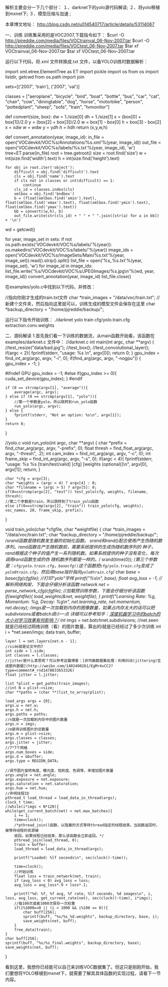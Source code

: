 解析主要会分一下几个部分：
１、darknet下的yolo源代码解读;
２、将yolo移植到mxnet下;
３、模型压缩与加速 ;

本章博文地址：
http://blog.csdn.net/u014540717/article/details/53114067

一、训练
训练集采用的是VOC2007,下载指令如下：
$curl -O http://pjreddie.com/media/files/VOCtrainval_06-Nov-2007.tar
$curl -O http://pjreddie.com/media/files/VOCtest_06-Nov-2007.tar
$tar xf VOCtrainval_06-Nov-2007.tar
$tar xf VOCtest_06-Nov-2007.tar

运行以下代码，将.xml 文件转换成.txt 文件，以备YOLO训练时数据解析：

import xml.etree.ElementTree as ET
import pickle
import os
from os import listdir, getcwd
from os.path import join

sets=[('2007', 'train'), ('2007', 'val')]

classes = ["aeroplane", "bicycle", "bird", "boat", "bottle", "bus", "car", "cat", "chair", "cow", "diningtable", "dog", "horse", "motorbike", "person", "pottedplant", "sheep", "sofa", "train", "tvmonitor"]


def convert(size, box):
    dw = 1./size[0]
    dh = 1./size[1]
    x = (box[0] + box[1])/2.0
    y = (box[2] + box[3])/2.0
    w = box[1] - box[0]
    h = box[3] - box[2]
    x = x*dw
    w = w*dw
    y = y*dh
    h = h*dh
    return (x,y,w,h)

def convert_annotation(year, image_id):
    in_file = open('VOCdevkit/VOC%s/Annotations/%s.xml'%(year, image_id))
    out_file = open('VOCdevkit/VOC%s/labels/%s.txt'%(year, image_id), 'w')
    tree=ET.parse(in_file)
    root = tree.getroot()
    size = root.find('size')
    w = int(size.find('width').text)
    h = int(size.find('height').text)

    for obj in root.iter('object'):
        difficult = obj.find('difficult').text
        cls = obj.find('name').text
        if cls not in classes or int(difficult) == 1:
            continue
        cls_id = classes.index(cls)
        xmlbox = obj.find('bndbox')
        b = (float(xmlbox.find('xmin').text), float(xmlbox.find('xmax').text), float(xmlbox.find('ymin').text), float(xmlbox.find('ymax').text))
        bb = convert((w,h), b)
        out_file.write(str(cls_id) + " " + " ".join([str(a) for a in bb]) + '\n')

wd = getcwd()

for year, image_set in sets:
    if not os.path.exists('VOCdevkit/VOC%s/labels/'%(year)):
        os.makedirs('VOCdevkit/VOC%s/labels/'%(year))
    image_ids = open('VOCdevkit/VOC%s/ImageSets/Main/%s.txt'%(year, image_set)).read().strip().split()
    list_file = open('%s_%s.txt'%(year, image_set), 'w')
    for image_id in image_ids:
        list_file.write('%s/VOCdevkit/VOC%s/JPEGImages/%s.jpg\n'%(wd, year, image_id))
        convert_annotation(year, image_id)
    list_file.close()
	
	
在examples/yolo.c中找到以下代码，并修改：
	
//指向你刚才生成的train.txt文件
char *train_images = "/data/voc/train.txt";
//新建个文件夹，然后指向这里就可以，训练生成的模型文件会保存在这里
char *backup_directory = "/home/pjreddie/backup/";

运行以下指令开始训练：
./darknet yolo train cfg/yolo.train.cfg extraction.conv.weights
	
二、源码解读
1.首先我们看一下训练的数据流，从main函数开始看，该函数在examples/darknet.c 文件中：
//darknet.c
int main(int argc, char **argv)
{
    //test_resize("data/bad.jpg");
    //test_box();
    //test_convolutional_layer();
    if(argc < 2){
        fprintf(stderr, "usage: %s <function>\n", argv[0]);
        return 0;
    }
    gpu_index = find_int_arg(argc, argv, "-i", 0);
    if(find_arg(argc, argv, "-nogpu")) {
        gpu_index = -1;
    }

#ifndef GPU
    gpu_index = -1;
#else
    if(gpu_index >= 0){
        cuda_set_device(gpu_index);
    }
#endif

    if (0 == strcmp(argv[1], "average")){
        average(argc, argv);
    } else if (0 == strcmp(argv[1], "yolo")){
        //第一个参数是yolo，所以跳转到run_yolo函数
        run_yolo(argc, argv);
    } else {
        fprintf(stderr, "Not an option: %s\n", argv[1]);
    }
    return 0;
}	
	
//yolo.c
void run_yolo(int argc, char **argv)
{
    char *prefix = find_char_arg(argc, argv, "-prefix", 0);
    float thresh = find_float_arg(argc, argv, "-thresh", .2);
    int cam_index = find_int_arg(argc, argv, "-c", 0);
    int frame_skip = find_int_arg(argc, argv, "-s", 0);
    if(argc < 4){
        fprintf(stderr, "usage: %s %s [train/test/valid] [cfg] [weights (optional)]\n", argv[0], argv[1]);
        return;
    }

    char *cfg = argv[3];
    char *weights = (argc > 4) ? argv[4] : 0;
    char *filename = (argc > 5) ? argv[5]: 0;
    if(0==strcmp(argv[2], "test")) test_yolo(cfg, weights, filename, thresh);
    //第二个参数是train，所以跳转到了train_yolo函数
    else if(0==strcmp(argv[2], "train")) train_yolo(cfg, weights);
    voc_names, 20, frame_skip, prefix);
}


void train_yolo(char *cfgfile, char *weightfile)
{
    char *train_images = "/data/voc/train.txt";
    char *backup_directory = "/home/pjreddie/backup/";
    /*srand函数是随机数发生器的初始化函数。
    srand和rand()配合使用产生伪随机数序列。rand函数在产生随机数前，需要系统提供的生成伪随机数序列的
    种子，rand根据这个种子的值产生一系列随机数。如果系统提供的种子没有变化，每次调用rand函数生成的伪
    随机数序列都是一样的。*/
    srand(time(0));
    /*第三个参数是：`cfg/yolo.train.cfg`，`basecfg()`这个函数把`cfg/yolo.train.cfg`变成了
    `yolo0train.cfg`，然后用base指针指向`yolo0train.cfg`*/
    char *base = basecfg(cfgfile);
    //打印"yolo"字样
    printf("%s\n", base);
    float avg_loss = -1;
    //解析网络构架，下面会仔细分析该函数
    network net = parse_network_cfg(cfgfile);
    //加载预训练参数，下面会仔细分析该函数
    if(weightfile){
        load_weights(&net, weightfile);
    }
    printf("Learning Rate: %g, Momentum: %g, Decay: %g\n", net.learning_rate, net.momentum, net.decay);
    /*imgs是一次加载到内存的图像数量，如果占内存太大的话可以把subdivisions或者batch调小一点
    详细可以参考知乎：[深度机器学习中的batch的大小对学习效果有何影响？](https://www.zhihu.com/question/32673260)*/
    int imgs = net.batch*net.subdivisions;
    //net.seen就是已经经过网络训练（看）的图片数量，算出的i就是已经经过了多少次训练
    int i = *net.seen/imgs;
    data train, buffer;


    layer l = net.layers[net.n - 1];
    //side就是论文中的7
    int side = l.side;
    int classes = l.classes;
    //jitter是什么意思呢？可以参考这篇博客：[非均衡数据集处理：利用抖动(jittering)生成额外数据](http://weibo.com/1402400261/EgMr4vCC2?type=comment#_rnd1478833653326)
    float jitter = l.jitter;

    list *plist = get_paths(train_images);
    //int N = plist->size;
    char **paths = (char **)list_to_array(plist);

    load_args args = {0};
    args.w = net.w;
    args.h = net.h;
    args.paths = paths;
    //n就是一次加载到内存中的图片数量
    args.n = imgs;
    //m是待训练图片的总数量
    args.m = plist->size;
    args.classes = classes;
    args.jitter = jitter;
    //7*7个网格
    args.num_boxes = side;
    args.d = &buffer;
    args.type = REGION_DATA;

    //调节图片旋转角度、曝光度、饱和度、色调等，来增加图片数量
    args.angle = net.angle;
    args.exposure = net.exposure;
    args.saturation = net.saturation;
    args.hue = net.hue;
    //声明线程ID
    pthread_t load_thread = load_data_in_thread(args);
    clock_t time;
    //while(i*imgs < N*120){
    while(get_current_batch(net) < net.max_batches){
        i += 1;
        time=clock();
        /*pthread_join()函数，以阻塞的方式等待thread指定的线程结束。当函数返回时，被等待线程的资源被
        收回。如果线程已经结束，那么该函数会立即返回。*/
        pthread_join(load_thread, 0);
        train = buffer;
        load_thread = load_data_in_thread(args);

        printf("Loaded: %lf seconds\n", sec(clock()-time));

        time=clock();
        //开始训练
        float loss = train_network(net, train);
        if (avg_loss < 0) avg_loss = loss;
        avg_loss = avg_loss*.9 + loss*.1;

        printf("%d: %f, %f avg, %f rate, %lf seconds, %d images\n", i, loss, avg_loss, get_current_rate(net), sec(clock()-time), i*imgs);
        //每100次或者1000次保存一次权重
        if(i%1000==0 || (i < 1000 && i%100 == 0)){
            char buff[256];
            sprintf(buff, "%s/%s_%d.weights", backup_directory, base, i);
            save_weights(net, buff);
        }
        free_data(train);
    }
    char buff[256];
    sprintf(buff, "%s/%s_final.weights", backup_directory, base);
    save_weights(net, buff);
}	
	
看到这里，我想你已经能可以自己来训练VOC数据集了。但这只是刚刚开始，我们要想将YOLO移植到mxnet下，就需要了解其具体函数的实现过程，请看下一节内容。	
	
	
	
	